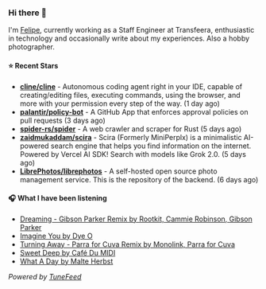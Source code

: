### Hi there 👋

I'm [Felipe](https://felipevm.com), currently working as a Staff Engineer at Transfeera, enthusiastic in technology and occasionally write about my experiences. Also a hobby photographer.

#### ⭐ Recent Stars
- **[cline/cline](https://github.com/cline/cline)** - Autonomous coding agent right in your IDE, capable of creating/editing files, executing commands, using the browser, and more with your permission every step of the way. (1 day ago)
- **[palantir/policy-bot](https://github.com/palantir/policy-bot)** - A GitHub App that enforces approval policies on pull requests (3 days ago)
- **[spider-rs/spider](https://github.com/spider-rs/spider)** - A web crawler and scraper for Rust (5 days ago)
- **[zaidmukaddam/scira](https://github.com/zaidmukaddam/scira)** - Scira (Formerly MiniPerplx) is a minimalistic AI-powered search engine that helps you find information on the internet. Powered by Vercel AI SDK! Search with models like Grok 2.0. (5 days ago)
- **[LibrePhotos/librephotos](https://github.com/LibrePhotos/librephotos)** - A self-hosted open source photo management service. This is the repository of the backend. (6 days ago)

#### 🎧 What I have been listening
- [Dreaming - Gibson Parker Remix by Rootkit, Cammie Robinson, Gibson Parker](https://open.spotify.com/track/3nXFJJmhSKF4fTUNVcmAG2)
- [Imagine You by Dye O](https://open.spotify.com/track/5nUtss9FElxOlS5MbmjeYZ)
- [Turning Away - Parra for Cuva Remix by Monolink, Parra for Cuva](https://open.spotify.com/track/02JRU5lHhypYRUKlF4mw8o)
- [Sweet Deep by Café Du MIDI](https://open.spotify.com/track/3m1sjvxkWaJOryPwpcck5A)
- [What A Day by Malte Herbst](https://open.spotify.com/track/6NPqQ9t8WV3NrxfEqlt1Lj)

_Powered by [TuneFeed](https://tunefeed.app?ref=github.com)_
